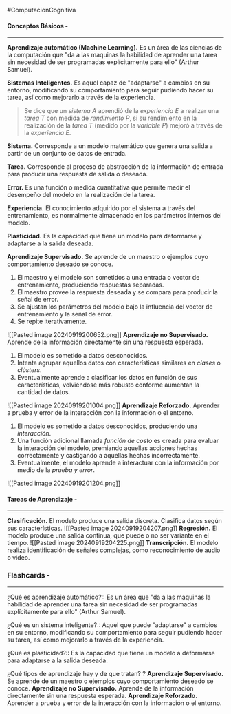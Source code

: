 #ComputacionCognitiva
#### Conceptos Básicos -
---
**Aprendizaje automático (Machine Learning).** Es un área de las ciencias de la computación que "da a las maquinas la habilidad de aprender una tarea sin necesidad de ser programadas explícitamente para ello" (Arthur Samuel).

**Sistemas Inteligentes.** Es aquel capaz de "adaptarse" a cambios en su entorno, modificando su comportamiento para seguir pudiendo hacer su tarea, así como mejorarlo a través de la experiencia.

> Se dice que un *sistema A* aprendió de la *experiencia E* a realizar una *tarea T* con medida de *rendimiento P*, si su rendimiento en la realización de la *tarea T* (medido por la *variable P*) mejoró a través de la *experiencia E*.

**Sistema.** Corresponde a un modelo matemático que genera una salida a partir de un conjunto de datos de entrada.

**Tarea.** Corresponde al proceso de abstracción de la información de entrada para producir una respuesta de salida o deseada.

**Error.** Es una función o medida cuantitativa que permite medir el desempeño del modelo en la realización de la tarea.

**Experiencia.** El conocimiento adquirido por el sistema a través del entrenamiento, es normalmente almacenado en los parámetros internos del modelo.

**Plasticidad.** Es la capacidad que tiene un modelo para deformarse y adaptarse a la salida deseada.

**Aprendizaje Supervisado.** Se aprende de un maestro o ejemplos cuyo comportamiento deseado se conoce.
1. El maestro y el modelo son sometidos a una entrada o vector de entrenamiento, produciendo respuestas separadas.
2. El maestro provee la respuesta deseada y se compara para producir la señal de error.
3. Se ajustan los parámetros del modelo bajo la influencia del vector de entrenamiento y la señal de error.
4. Se repite iterativamente.

![[Pasted image 20240919200652.png]]
**Aprendizaje no Supervisado.** Aprende de la información directamente sin una respuesta esperada.
1. El modelo es sometido a datos desconocidos.
2. Intenta agrupar aquellos datos con características similares en *clases* o *clústers*.
3. Eventualmente aprende a clasificar los datos en función de sus características, volviéndose más robusto conforme aumentan la cantidad de datos.

![[Pasted image 20240919201004.png]]
**Aprendizaje Reforzado.** Aprender a prueba y error de la interacción con la información o el entorno.
1. El modelo es sometido a datos desconocidos, produciendo una *interacción*.
2. Una función adicional llamada *función de costo* es creada para evaluar la interacción del modelo, premiando aquellas acciones hechas correctamente y castigando a aquellas hechas incorrectamente.
3. Eventualmente, el modelo aprende a interactuar con la información por medio de la *prueba y error*.

![[Pasted image 20240919201204.png]]
#### Tareas de Aprendizaje -
---
**Clasificación.** El modelo produce una salida discreta. Clasifica datos según sus características.
![[Pasted image 20240919204207.png]]
**Regresión.** El modelo produce una salida continua, que puede o no ser variante en el tiempo. 
![[Pasted image 20240919204225.png]]
**Transcripción.** El modelo realiza identificación de señales complejas, como reconocimiento de audio o video.  
### Flashcards -
---
¿Qué es aprendizaje automático?:: Es un área que "da a las maquinas la habilidad de aprender una tarea sin necesidad de ser programadas explícitamente para ello" (Arthur Samuel).
<!--SR:!2024-10-05,9,250-->
<!--SR:!2024-09-22,3,250-->
¿Qué es un sistema inteligente?:: Aquel que puede "adaptarse" a cambios en su entorno, modificando su comportamiento para seguir pudiendo hacer su tarea, así como mejorarlo a través de la experiencia.
<!--SR:!2024-09-28,2,230-->
¿Qué es plasticidad?:: Es la capacidad que tiene un modelo a deformarse para adaptarse a la salida deseada.
<!--SR:!2024-09-28,2,230-->
¿Qué tipos de aprendizaje hay y de que tratan?
?
**Aprendizaje Supervisado.** Se aprende de un maestro o ejemplos cuyo comportamiento deseado se conoce.
**Aprendizaje no Supervisado.** Aprende de la información directamente sin una respuesta esperada.
**Aprendizaje Reforzado.** Aprender a prueba y error de la interacción con la información o el entorno.
<!--SR:!2024-09-29,2,210-->
